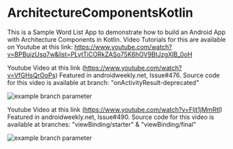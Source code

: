 # ArchitectureComponentsKotlin 

This is a Sample Word List App to demonstrate how to build an Android App with Architecture Components in Kotlin. Video Tutorials for this are available on Youtube at this link: https://www.youtube.com/watch?v=BPBujzUsq7w&list=PLytTiCORkZASo75K6hOV9BtJzgXlB_0oH


Youtube Video at this link (https://www.youtube.com/watch?v=VfGHsQrOoPs)
Featured in androidweekly.net, Issue#476. Source code for this video is available at branch: "onActivityResult-deprecated"

![example branch parameter](https://androidweekly.net/issues/issue-476/badge?branch=onActivityResult-deprecated)


Youtube Video at this link (https://www.youtube.com/watch?v=Fljt1jMmRtI)
Featured in androidweekly.net, Issue#490. Source code for this video is available at branches: "viewBinding/starter" & "viewBinding/final"

![example branch parameter](https://androidweekly.net/issues/issue-490/badge?branch=viewBinding/starter)

